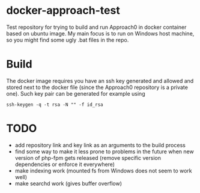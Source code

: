 # docker-approach-test
Test repository for trying to build and run Approach0 in docker container based on ubuntu image. My main focus is to run on Windows host machine, so you might find some ugly .bat files in the repo.

# Build

The docker image requires you have an ssh key generated and allowed and stored next to the docker file (since the Approach0 repository is a private one). Such key pair can be generated for example using

`ssh-keygen -q -t rsa -N "" -f id_rsa`

# TODO

* add repository link and key link as an arguments to the build process
* find some way to make it less prone to problems in the future when new version of php-fpm gets released (remove specific version dependencies or enforce it everywhere)
* make indexing work (mounted fs from Windows does not seem to work well)
* make searchd work (gives buffer overflow)